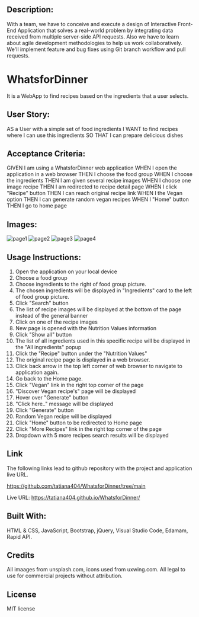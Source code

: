 
## Description:
With a team, we have to conceive and execute a design of Interactive Front-End Application that solves a real-world problem by integrating data received from multiple server-side API requests. Also we have to learn about agile development methodologies to help us work collaboratively. We'll implement feature and bug fixes using Git branch workflow and pull requests. 

# WhatsforDinner
It is a WebApp to find recipes based on the ingredients that a user selects. 

## User Story:
AS a User with a simple set of food ingredients
I WANT to find recipes where I can use this ingredients
SO THAT I can prepare delicious dishes 

## Acceptance Criteria:
GIVEN I am using a WhatsforDinner web application
WHEN I open the application in a web browser
THEN I choose the food group
WHEN I choose the ingredients
THEN I am given several recipe images
WHEN I choose one image recipe
THEN I am redirected to recipe detail page
WHEN I click "Recipe" button
THEN I can reach original recipe link
WHEN I the Vegan option
THEN I can generate random vegan recipes
WHEN I "Home" button
THEN I go to home page

## Images:
![page1](https://github.com/vikramadityad/WhatsforDinner/assets/65060199/442c6782-32fc-4f1a-a6a1-78da55b334f2)
![page2](https://github.com/vikramadityad/WhatsforDinner/assets/65060199/b572ad30-04af-4439-8b98-061b1bf03efd)
![page3](https://github.com/vikramadityad/WhatsforDinner/assets/65060199/e1e260b7-eedd-40bb-80d9-70428a8c4aa2)
![page4](https://github.com/vikramadityad/WhatsforDinner/assets/65060199/231d4011-d896-4b1f-8cd2-df83c55f40f0)


## Usage Instructions:
1. Open the application on your local device
2. Choose a food group
3. Choose ingredients to the right of food group picture.
4. The chosen ingredients will be displayed in "Ingredients" card to the left of food group picture.
5. Click "Search" button
6. The list of recipe images will be displayed at the bottom of the page instead of the general banner
7. Click on one of the recipe images 
8. New page is opened with the Nutrition Values information
9. Click "Show all" button
10. The list of all ingredients used in this specific recipe will be displayed in the "All ingredients" popup
11. Click the "Recipe" button under the "Nutrition Values"
12. The original recipe page is displayed in a web browser.
13. Click back arrow in the top left corner of web browser to navigate to application again.
14.  Go back to the Home page.
15. Click "Vegan" link in the right top corner of the page
16. "Discover Vegan recipe's" page will be displayed
17. Hover over "Generate" button
18. "Click here.." message will be displayed
19. Click "Generate" button
20. Random Vegan recipe will be displayed
21. Click "Home" button to be redirected to Home page
22. Click "More Recipes" link in the right top corner of the page
23. Dropdown with 5 more recipes search results will be displayed


## Link 

The following links lead to github repository with the project and application live URL.

https://github.com/tatiana404/WhatsforDinner/tree/main

Live URL: https://tatiana404.github.io/WhatsforDinner/


## Built With:
HTML & CSS, 
JavaScript, 
Bootstrap, 
jQuery, 
Visual Studio Code, 
Edamam, 
Rapid API.


## Credits
All imaages from unsplash.com, icons used from uxwing.com. All legal to use for commercial projects without attribution.

## License
MIT license 
